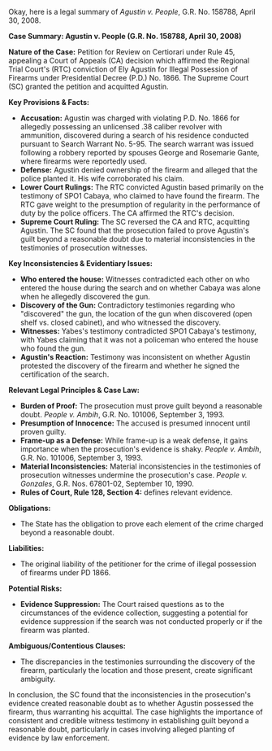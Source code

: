 Okay, here is a legal summary of *Agustin v. People*, G.R. No. 158788, April 30, 2008.

**Case Summary: Agustin v. People (G.R. No. 158788, April 30, 2008)**

**Nature of the Case:** Petition for Review on Certiorari under Rule 45, appealing a Court of Appeals (CA) decision which affirmed the Regional Trial Court's (RTC) conviction of Ely Agustin for Illegal Possession of Firearms under Presidential Decree (P.D.) No. 1866. The Supreme Court (SC) granted the petition and acquitted Agustin.

**Key Provisions & Facts:**

*   **Accusation:** Agustin was charged with violating P.D. No. 1866 for allegedly possessing an unlicensed .38 caliber revolver with ammunition, discovered during a search of his residence conducted pursuant to Search Warrant No. 5-95. The search warrant was issued following a robbery reported by spouses George and Rosemarie Gante, where firearms were reportedly used.
*   **Defense:** Agustin denied ownership of the firearm and alleged that the police planted it. His wife corroborated his claim.
*   **Lower Court Rulings:** The RTC convicted Agustin based primarily on the testimony of SPO1 Cabaya, who claimed to have found the firearm. The RTC gave weight to the presumption of regularity in the performance of duty by the police officers. The CA affirmed the RTC's decision.
*   **Supreme Court Ruling:** The SC reversed the CA and RTC, acquitting Agustin. The SC found that the prosecution failed to prove Agustin's guilt beyond a reasonable doubt due to material inconsistencies in the testimonies of prosecution witnesses.

**Key Inconsistencies & Evidentiary Issues:**

*   **Who entered the house:** Witnesses contradicted each other on who entered the house during the search and on whether Cabaya was alone when he allegedly discovered the gun.
*   **Discovery of the Gun:** Contradictory testimonies regarding who "discovered" the gun, the location of the gun when discovered (open shelf vs. closed cabinet), and who witnessed the discovery.
*   **Witnesses:** Yabes's testimony contradicted SPO1 Cabaya's testimony, with Yabes claiming that it was not a policeman who entered the house who found the gun.
*   **Agustin's Reaction:** Testimony was inconsistent on whether Agustin protested the discovery of the firearm and whether he signed the certification of the search.

**Relevant Legal Principles & Case Law:**

*   **Burden of Proof:** The prosecution must prove guilt beyond a reasonable doubt. *People v. Ambih*, G.R. No. 101006, September 3, 1993.
*   **Presumption of Innocence:** The accused is presumed innocent until proven guilty.
*   **Frame-up as a Defense:** While frame-up is a weak defense, it gains importance when the prosecution's evidence is shaky. *People v. Ambih*, G.R. No. 101006, September 3, 1993.
*   **Material Inconsistencies:** Material inconsistencies in the testimonies of prosecution witnesses undermine the prosecution's case. *People v. Gonzales*, G.R. Nos. 67801-02, September 10, 1990.
*   **Rules of Court, Rule 128, Section 4:** defines relevant evidence.

**Obligations:**

*   The State has the obligation to prove each element of the crime charged beyond a reasonable doubt.

**Liabilities:**

*   The original liability of the petitioner for the crime of illegal possession of firearms under PD 1866.

**Potential Risks:**

*   **Evidence Suppression:** The Court raised questions as to the circumstances of the evidence collection, suggesting a potential for evidence suppression if the search was not conducted properly or if the firearm was planted.

**Ambiguous/Contentious Clauses:**

*   The discrepancies in the testimonies surrounding the discovery of the firearm, particularly the location and those present, create significant ambiguity.

In conclusion, the SC found that the inconsistencies in the prosecution's evidence created reasonable doubt as to whether Agustin possessed the firearm, thus warranting his acquittal. The case highlights the importance of consistent and credible witness testimony in establishing guilt beyond a reasonable doubt, particularly in cases involving alleged planting of evidence by law enforcement.

